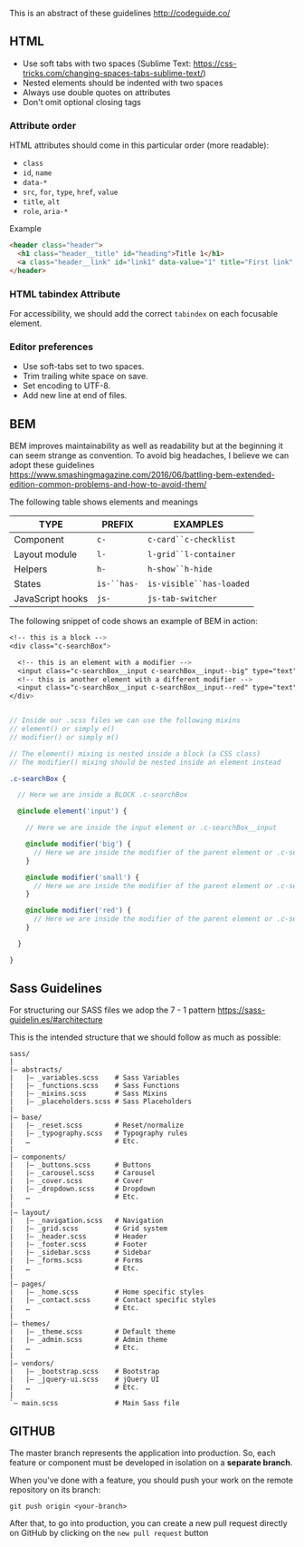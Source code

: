 This is an abstract of these guidelines http://codeguide.co/



## HTML

* Use soft tabs with two spaces (Sublime Text: https://css-tricks.com/changing-spaces-tabs-sublime-text/)
* Nested elements should be indented with two spaces
* Always use double quotes on attributes
* Don't omit optional closing tags

### Attribute order

HTML attributes should come in this particular order (more readable):

- `class`
- `id`, `name`
- `data-*`
- `src`, `for`, `type`, `href`, `value`
- `title`, `alt`
- `role`, `aria-*`

Example

````html
<header class="header">
  <h1 class="header__title" id="heading">Title 1</h1>
  <a class="header__link" id="link1" data-value="1" title="First link" href="#">Link 1</a>
</header>

````



### HTML tabindex Attribute

For accessibility, we should add the correct `tabindex` on each focusable element.



### Editor preferences

- Use soft-tabs set to two spaces.
- Trim trailing white space on save.
- Set encoding to UTF-8.
- Add new line at end of files.



## BEM

BEM improves maintainability as well as readability but at the beginning it can seem strange as convention.
To avoid big headaches, I believe we can adopt these guidelines https://www.smashingmagazine.com/2016/06/battling-bem-extended-edition-common-problems-and-how-to-avoid-them/

The following table shows elements and meanings

| TYPE             | PREFIX      | EXAMPLES                 |
| ---------------- | ----------- | ------------------------ |
| Component        | `c-`        | `c-card``c-checklist`    |
| Layout module    | `l-`        | `l-grid``l-container`    |
| Helpers          | `h-`        | `h-show``h-hide`         |
| States           | `is-``has-` | `is-visible``has-loaded` |
| JavaScript hooks | `js-`       | `js-tab-switcher`        |



The following snippet of code shows an example of BEM in action:

```scss
<!-- this is a block -->
<div class="c-searchBox">

  <!-- this is an element with a modifier -->
  <input class="c-searchBox__input c-searchBox__input--big" type="text">
  <!-- this is another element with a different modifier -->
  <input class="c-searchBox__input c-searchBox__input--red" type="text">
</div>


// Inside our .scss files we can use the following mixins
// element() or simply e()
// modifier() or simply m()

// The element() mixing is nested inside a block (a CSS class)
// The modifier() mixing should be nested inside an element instead

.c-searchBox {

  // Here we are inside a BLOCK .c-searchBox

  @include element('input') {

    // Here we are inside the input element or .c-searchBox__input

    @include modifier('big') {
      // Here we are inside the modifier of the parent element or .c-searchBox__input--big
    }

    @include modifier('small') {
      // Here we are inside the modifier of the parent element or .c-searchBox__input--small
    }

    @include modifier('red') {
      // Here we are inside the modifier of the parent element or .c-searchBox__input--red
    }

  }

}
```





## Sass Guidelines

For structuring our SASS files we adop the 7 - 1 pattern https://sass-guidelin.es/#architecture

This is the intended structure that we should follow as much as possible:



```
sass/
|
|– abstracts/
|   |– _variables.scss    # Sass Variables
|   |– _functions.scss    # Sass Functions
|   |– _mixins.scss       # Sass Mixins
|   |– _placeholders.scss # Sass Placeholders
|
|– base/
|   |– _reset.scss        # Reset/normalize
|   |– _typography.scss   # Typography rules
|   …                     # Etc.
|
|– components/
|   |– _buttons.scss      # Buttons
|   |– _carousel.scss     # Carousel
|   |– _cover.scss        # Cover
|   |– _dropdown.scss     # Dropdown
|   …                     # Etc.
|
|– layout/
|   |– _navigation.scss   # Navigation
|   |– _grid.scss         # Grid system
|   |– _header.scss       # Header
|   |– _footer.scss       # Footer
|   |– _sidebar.scss      # Sidebar
|   |– _forms.scss        # Forms
|   …                     # Etc.
|
|– pages/
|   |– _home.scss         # Home specific styles
|   |– _contact.scss      # Contact specific styles
|   …                     # Etc.
|
|– themes/
|   |– _theme.scss        # Default theme
|   |– _admin.scss        # Admin theme
|   …                     # Etc.
|
|– vendors/
|   |– _bootstrap.scss    # Bootstrap
|   |– _jquery-ui.scss    # jQuery UI
|   …                     # Etc.
|
`– main.scss              # Main Sass file
```





## GITHUB

The master branch represents the application into production. So, each feature or component must be developed in isolation on a **separate branch**.

When you've done with a feature, you should push your work on the remote repository on its branch:

```
git push origin <your-branch>
```

After that, to go into production, you can create a new pull request directly on GitHub by clicking on the `new pull request` button





